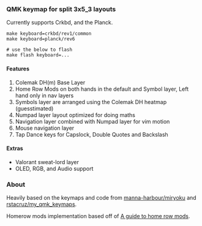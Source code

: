 ### QMK keymap for split 3x5_3 layouts

Currently supports Crkbd, and the Planck.

```
make keyboard=crkbd/rev1/common
make keyboard=planck/rev6

# use the below to flash
make flash keyboard=...
```

#### Features 

1. Colemak DH(m) Base Layer
2. Home Row Mods on both hands in the default and Symbol layer, Left hand only in nav layers
3. Symbols layer are arranged using the Colemak DH heatmap (guesstimated)
5. Numpad layer layout optimized for doing maths
6. Navigation layer combined with Numpad layer for vim motion
7. Mouse navigation layer
8. Tap Dance keys for Capslock, Double Quotes and Backslash

#### Extras

- Valorant sweat-lord layer
- OLED, RGB, and Audio support

### About

Heavily based on the keymaps and code from [manna-harbour/miryoku](https://github.com/rstacruz/my_qmk_keymaps) and [rstacruz/my_qmk_keymaps](https://github.com/rstacruz/my_qmk_keymaps).

Homerow mods implementation based off of [A guide to home row mods](https://precondition.github.io/home-row-mods).
